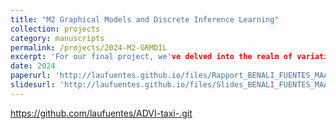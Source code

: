 ```yaml
---
title: "M2 Graphical Models and Discrete Inference Learning"
collection: projects
category: manuscripts
permalink: /projects/2024-M2-GRMDIL
excerpt: 'For our final project, we've delved into the realm of variational inference, focusing specifically on the paper titled "Automatic Differentiation Variational Inference". Our primary goal is to understand and implement the Automatic Differentiation Variational Inference (ADVI) algorithm proposed in the paper. This technique automates variational inference for complex probabilistic models, enabling its application to large datasets efficiently.'
date: 2024
paperurl: 'http://laufuentes.github.io/files/Rapport_BENALI_FUENTES_MAATOUK.pdf'
slidesurl: 'http://laufuentes.github.io/files/Slides_BENALI_FUENTES_MAATOUK.pdf'
---
```


https://github.com/laufuentes/ADVI-taxi-.git